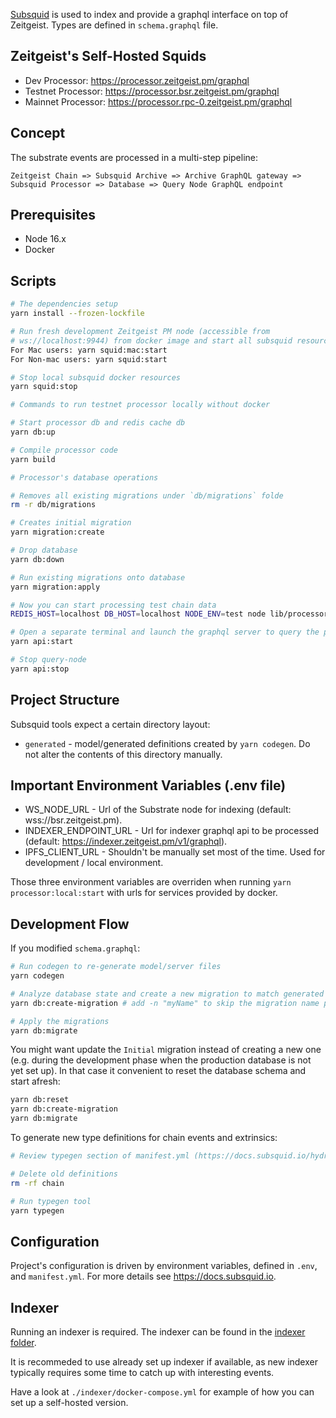 [Subsquid](https://www.subsquid.io/) is used to index and provide a graphql interface on top of Zeitgeist.
Types are defined  in  `schema.graphql` file.


## Zeitgeist's Self-Hosted Squids
* Dev Processor: https://processor.zeitgeist.pm/graphql
* Testnet Processor: https://processor.bsr.zeitgeist.pm/graphql
* Mainnet Processor: https://processor.rpc-0.zeitgeist.pm/graphql


## Concept

The substrate events are processed in a multi-step pipeline:

    Zeitgeist Chain => Subsquid Archive => Archive GraphQL gateway => Subsquid Processor => Database => Query Node GraphQL endpoint


## Prerequisites

* Node 16.x
* Docker

## Scripts

```bash
# The dependencies setup
yarn install --frozen-lockfile

# Run fresh development Zeitgeist PM node (accessible from
# ws://localhost:9944) from docker image and start all subsquid resources
For Mac users: yarn squid:mac:start
For Non-mac users: yarn squid:start

# Stop local subsquid docker resources
yarn squid:stop

# Commands to run testnet processor locally without docker

# Start processor db and redis cache db
yarn db:up

# Compile processor code
yarn build

# Processor's database operations

# Removes all existing migrations under `db/migrations` folde
rm -r db/migrations

# Creates initial migration
yarn migration:create

# Drop database
yarn db:down

# Run existing migrations onto database
yarn migration:apply

# Now you can start processing test chain data
REDIS_HOST=localhost DB_HOST=localhost NODE_ENV=test node lib/processor.js

# Open a separate terminal and launch the graphql server to query the processed data
yarn api:start

# Stop query-node
yarn api:stop
```

## Project Structure

Subsquid tools expect a certain directory layout:

* `generated` - model/generated definitions created by `yarn codegen`. Do not alter the contents of this directory manually.

## Important Environment Variables (.env file)

- WS_NODE_URL - Url of the Substrate node for indexing (default: wss://bsr.zeitgeist.pm).
- INDEXER_ENDPOINT_URL - Url for indexer graphql api to be processed (default: https://indexer.zeitgeist.pm/v1/graphql).
- IPFS_CLIENT_URL - Shouldn't be manually set most of the time. Used for development / local environment.

Those three environment variables are overriden when running `yarn processor:local:start` with urls for services provided by docker.

## Development Flow

If you modified `schema.graphql`:

```bash
# Run codegen to re-generate model/server files
yarn codegen

# Analyze database state and create a new migration to match generated models
yarn db:create-migration # add -n "myName" to skip the migration name prompt

# Apply the migrations
yarn db:migrate
```

You might want update the `Initial` migration instead of creating a new one (e.g. during the development phase when the production database is not yet set up). In that case it convenient to reset the database schema and start afresh:

```bash
yarn db:reset
yarn db:create-migration
yarn db:migrate
```

To generate new type definitions for chain events and extrinsics:

```bash
# Review typegen section of manifest.yml (https://docs.subsquid.io/hydra-typegen)

# Delete old definitions
rm -rf chain

# Run typegen tool
yarn typegen
```

## Configuration

Project's configuration is driven by environment variables, defined in `.env`,
and `manifest.yml`. For more details see https://docs.subsquid.io.

## Indexer

Running an indexer is required. The indexer can be found in the [indexer folder](./indexer).

It is recommeded to use already set up indexer if available, as new indexer typically
requires some time to catch up with interesting events.

Have a look at `./indexer/docker-compose.yml` for example of how you can set up a self-hosted version.
